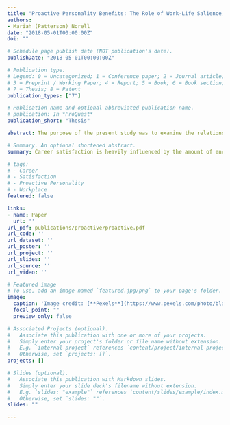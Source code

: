 ```yaml
---
title: "Proactive Personality Benefits: The Role of Work-Life Salience, Career Encouragement, and Career Satisfaction"
authors:
- Mariah (Patterson) Norell
date: "2018-05-01T00:00:00Z"
doi: ""

# Schedule page publish date (NOT publication's date).
publishDate: "2018-05-01T00:00:00Z"

# Publication type.
# Legend: 0 = Uncategorized; 1 = Conference paper; 2 = Journal article;
# 3 = Preprint / Working Paper; 4 = Report; 5 = Book; 6 = Book section;
# 7 = Thesis; 8 = Patent
publication_types: ["7"]

# Publication name and optional abbreviated publication name.
# publication: In *ProQuest*
publication_short: "Thesis"

abstract: The purpose of the present study was to examine the relationship between employees’ proactive behaviors in the workplace and their subsequent career satisfaction. In addition to the direct effects, career identity salience and career encouragement were explored as mediators and gender was explored as a moderator. Responses to an online survey from 1,388 employees were analyzed using hierarchical multiple regression modeling. Results showed that there was a strong direct relationship between proactivity and career satisfaction. The addition of career identity salience and career encouragement as mediators in the relationship between proactivity and career satisfaction yielded significant results, while the addition of gender as a moderator in the relationship between proactivity and career encouragement did not produce significant results. It is concluded that career satisfaction is heavily influenced by the amount of encouragement an employee receives at work as well as the degree to which an employee has a balanced work and family life. Explanations and implications of these findings are discussed.

# Summary. An optional shortened abstract.
summary: Career satisfaction is heavily influenced by the amount of encouragement an employee receives at work as well as the degree to which an employee has a balanced work and family life.

# tags:
# - Career
# - Satisfaction
# - Proactive Personality
# - Workplace
featured: false

links:
- name: Paper
  url: ''
url_pdf: publications/proactive/proactive.pdf
url_code: ''
url_dataset: ''
url_poster: ''
url_project: ''
url_slides: ''
url_source: ''
url_video: ''

# Featured image
# To use, add an image named `featured.jpg/png` to your page's folder.
image:
  caption: 'Image credit: [**Pexels**](https://www.pexels.com/photo/black-and-white-blackboard-business-chalkboard-356043/)'
  focal_point: ""
  preview_only: false

# Associated Projects (optional).
#   Associate this publication with one or more of your projects.
#   Simply enter your project's folder or file name without extension.
#   E.g. `internal-project` references `content/project/internal-project/index.md`.
#   Otherwise, set `projects: []`.
projects: []

# Slides (optional).
#   Associate this publication with Markdown slides.
#   Simply enter your slide deck's filename without extension.
#   E.g. `slides: "example"` references `content/slides/example/index.md`.
#   Otherwise, set `slides: ""`.
slides: ""

---
```


<!-- {{% alert note %}}
Click the *Cite* button above to demo the feature to enable visitors to import publication metadata into their reference management software.
{{% /alert %}}

{{% alert note %}}
Click the *Slides* button above to demo Academic's Markdown slides feature.
{{% /alert %}}

Supplementary notes can be added here, including [code and math](https://sourcethemes.com/academic/docs/writing-markdown-latex/). -->
